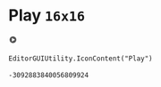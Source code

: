 # Play `16x16`
<img src="/img/Play.png" width=16 height=16>

``` CSharp
EditorGUIUtility.IconContent("Play")
```
```
-3092883840056809924
```
